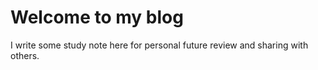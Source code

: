 # Welcome to my blog

I write some study note here for personal future review and sharing with others.
